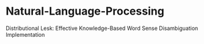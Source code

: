 # Natural-Language-Processing
Distributional Lesk: Effective Knowledge-Based Word Sense Disambiguation Implementation
